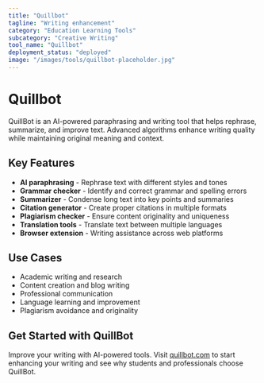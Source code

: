 ```yaml
---
title: "Quillbot"
tagline: "Writing enhancement"
category: "Education Learning Tools"
subcategory: "Creative Writing"
tool_name: "Quillbot"
deployment_status: "deployed"
image: "/images/tools/quillbot-placeholder.jpg"
---
```


# Quillbot

QuillBot is an AI-powered paraphrasing and writing tool that helps rephrase, summarize, and improve text. Advanced algorithms enhance writing quality while maintaining original meaning and context.

## Key Features

- **AI paraphrasing** - Rephrase text with different styles and tones
- **Grammar checker** - Identify and correct grammar and spelling errors
- **Summarizer** - Condense long text into key points and summaries
- **Citation generator** - Create proper citations in multiple formats
- **Plagiarism checker** - Ensure content originality and uniqueness
- **Translation tools** - Translate text between multiple languages
- **Browser extension** - Writing assistance across web platforms

## Use Cases

- Academic writing and research
- Content creation and blog writing
- Professional communication
- Language learning and improvement
- Plagiarism avoidance and originality

## Get Started with QuillBot

Improve your writing with AI-powered tools. Visit [quillbot.com](https://quillbot.com) to start enhancing your writing and see why students and professionals choose QuillBot.

